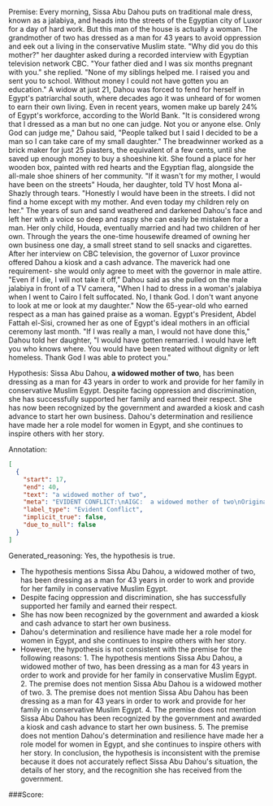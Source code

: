 
Premise:
Every morning, Sissa Abu Dahou puts on traditional male dress, known as a jalabiya, and heads into the streets of the Egyptian city of Luxor for a day of hard work. But this man of the house is actually a woman. The grandmother of two has dressed as a man for 43 years to avoid oppression and eek out a living in the conservative Muslim state. "Why did you do this mother?" her daughter asked during a recorded interview with Egyptian television network CBC. "Your father died and I was six months pregnant with you." she replied. "None of my siblings helped me. I raised you and sent you to school. Without money I could not have gotten you an education." A widow at just 21, Dahou was forced to fend for herself in Egypt's patriarchal south, where decades ago it was unheard of for women to earn their own living. Even in recent years, women make up barely 24% of Egypt's workforce, according to the World Bank. "It is considered wrong that I dressed as a man but no one can judge. Not you or anyone else. Only God can judge me," Dahou said, "People talked but I said I decided to be a man so I can take care of my small daughter." The breadwinner worked as a brick maker for just 25 piasters, the equivalent of a few cents, until she saved up enough money to buy a shoeshine kit.  She found a place for her wooden box, painted with red hearts and the Egyptian flag, alongside the all-male shoe shiners of her community. "If it wasn't for my mother, I would have been on the streets" Houda, her daughter, told TV host Mona al-Shazly through tears. "Honestly I would have been in the streets. I did not find a home except with my mother. And even today my children rely on her." The years of sun and sand weathered and darkened Dahou's face and left her with a voice so deep and raspy she can easily be mistaken for a man. Her only child, Houda, eventually married and had two children of her own. Through the years the one-time housewife dreamed of owning her own business one day, a small street stand to sell snacks and cigarettes.  After her interview on CBC television, the governor of Luxor province offered Dahou a kiosk and a cash advance. The maverick had one requirement- she would only agree to meet with the governor in male attire. "Even if I die, I will not take it off," Dahou said as she pulled on the male jalabiya in front of a TV camera, "When I had to dress in a woman's jalabiya when I went to Cairo I felt suffocated. No, I thank God. I don't want anyone to look at me or look at my daughter." Now the 65-year-old who earned respect as a man has gained praise as a woman. Egypt's President, Abdel Fattah el-Sisi, crowned her as one of Egypt's ideal mothers in an official ceremony last month. "If I was really a man, I would not have done this," Dahou told her daughter, "I would have gotten remarried. I would have left you who knows where. You would have been treated without dignity or left homeless. Thank God I was able to protect you."


Hypothesis:
Sissa Abu Dahou, **a widowed mother of two**, has been dressing as a man for 43 years in order to work and provide for her family in conservative Muslim Egypt. Despite facing oppression and discrimination, she has successfully supported her family and earned their respect. She has now been recognized by the government and awarded a kiosk and cash advance to start her own business. Dahou's determination and resilience have made her a role model for women in Egypt, and she continues to inspire others with her story.

Annotation:
```json
[
  {
    "start": 17,
    "end": 40,
    "text": "a widowed mother of two",
    "meta": "EVIDENT CONFLICT:\nAIGC:  a widowed mother of two\nOriginal: she is a widow with only one daughter",
    "label_type": "Evident Conflict",
    "implicit_true": false,
    "due_to_null": false
  }
]
```

Generated_reasoning:
Yes, the hypothesis is true. 
- The hypothesis mentions Sissa Abu Dahou, a widowed mother of two, has been dressing as a man for 43 years in order to work and provide for her family in conservative Muslim Egypt. 
- Despite facing oppression and discrimination, she has successfully supported her family and earned their respect. 
- She has now been recognized by the government and awarded a kiosk and cash advance to start her own business. 
- Dahou's determination and resilience have made her a role model for women in Egypt, and she continues to inspire others with her story. 
- However, the hypothesis is not consistent with the premise for the following reasons: 1. The hypothesis mentions Sissa Abu Dahou, a widowed mother of two, has been dressing as a man for 43 years in order to work and provide for her family in conservative Muslim Egypt. 2. The premise does not mention Sissa Abu Dahou is a widowed mother of two. 3. The premise does not mention Sissa Abu Dahou has been dressing as a man for 43 years in order to work and provide for her family in conservative Muslim Egypt. 4. The premise does not mention Sissa Abu Dahou has been recognized by the government and awarded a kiosk and cash advance to start her own business. 5. The premise does not mention Dahou's determination and resilience have made her a role model for women in Egypt, and she continues to inspire others with her story. In conclusion, the hypothesis is inconsistent with the premise because it does not accurately reflect Sissa Abu Dahou's situation, the details of her story, and the recognition she has received from the government.

###Score:
